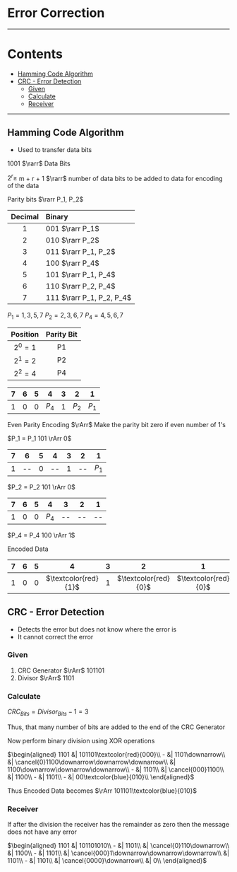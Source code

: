 # Error Correction <!-- omit in toc -->

---

# Contents <!-- omit in toc -->

- [Hamming Code Algorithm](#hamming-code-algorithm)
- [CRC - Error Detection](#crc---error-detection)
  - [Given](#given)
  - [Calculate](#calculate)
  - [Receiver](#receiver)

---

## Hamming Code Algorithm

- Used to transfer data bits

1001  $\rarr$ Data Bits

$2^r \ge$ m + r + 1 $\rarr$ number of data bits to be added to data for encoding of the data

Parity bits $\rarr P_1, P_2$

| Decimal | Binary                    |
| :-----: | :------------------------ |
|    1    | 001 $\rarr P_1$           |
|    2    | 010 $\rarr P_2$           |
|    3    | 011 $\rarr P_1, P_2$      |
|    4    | 100  $\rarr P_4$          |
|    5    | 101  $\rarr P_1, P_4$     |
|    6    | 110  $\rarr P_2, P_4$     |
|    7    | 111 $\rarr P_1, P_2, P_4$ |

$P_1 = 1, 3, 5, 7$
$P_2 = 2, 3, 6, 7$
$P_4 = 4, 5, 6, 7$

| Position  | Parity Bit |
| :-------: | :--------: |
| $2^0 = 1$ |     P1     |
| $2^1 = 2$ |     P2     |
| $2^2 = 4$ |     P4     |

|   7   |   6   |   5   |   4   |   3   |   2   |   1   |
| :---: | :---: | :---: | :---: | :---: | :---: | :---: |
|   1   |   0   |   0   | $P_4$ |   1   | $P_2$ | $P_1$ |

Even Parity Encoding $\rArr$ Make the parity bit zero if even number of 1's

$P_1 = P_1 101 \rArr 0$

|   7   |   6   |   5   |   4   |   3   |   2   |   1   |
| :---: | :---: | :---: | :---: | :---: | :---: | :---: |
|   1   |  --   |   0   |  --   |   1   |  --   | $P_1$ |

$P_2 = P_2 101 \rArr 0$

|   7   |   6   |   5   |   4   |   3   |   2   |   1   |
| :---: | :---: | :---: | :---: | :---: | :---: | :---: |
|   1   |   0   |   0   | $P_4$ |  --   |  --   |  --   |

$P_4 = P_4 100 \rArr 1$

Encoded Data

|   7   |   6   |   5   |          4           |   3   |          2           |          1           |
| :---: | :---: | :---: | :------------------: | :---: | :------------------: | :------------------: |
|   1   |   0   |   0   | $\textcolor{red}{1}$ |   1   | $\textcolor{red}{0}$ | $\textcolor{red}{0}$ |

## CRC - Error Detection

- Detects the error but does not know where the error is
- It cannot correct the error

### Given

1. CRC Generator $\rArr$ 101101
2. Divisor $\rArr$ 1101

### Calculate

$CRC_{Bits} = Divisor_{Bits} - 1 = 3$

Thus, that many number of bits are added to the end of the CRC Generator

Now perform binary division using XOR operations

$\begin{aligned}
    1101 &| 101101\textcolor{red}{000}\\
    -    &| 1101\downarrow\\
         &| \cancel{0}1100\downarrow\downarrow\downarrow\\
         &| 1100\downarrow\downarrow\downarrow\\
    -    &| 1101\\
         &| \cancel{000}1100\\
         &| 1100\\
    -    &| 1101\\
    -    &| 00\textcolor{blue}{010}\\
\end{aligned}$

Thus Encoded Data becomes $\rArr 101101\textcolor{blue}{010}$

### Receiver

If after the division the receiver has the remainder as zero then the message does not have any error

$\begin{aligned}
    1101 &| 101101010\\
    -    &| 1101\\
         &| \cancel{0}110\downarrow\\
         &| 1100\\
    -    &| 1101\\
         &| \cancel{000}1\downarrow\downarrow\downarrow\\
         &| 1101\\
    -    &| 1101\\
         &| \cancel{0000}\downarrow\\
         &| 0\\
\end{aligned}$
